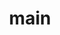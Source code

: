 ---
categories: ["Examples", "Placeholders"]
tags: ["test","docs"] 
title: "main"
linkTitle: "main"
weight: -2
description: >
  What does your user need to know to try your project?
---
